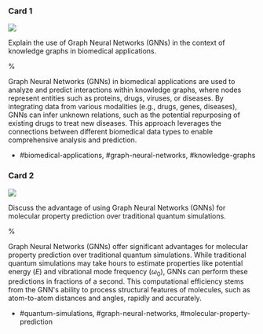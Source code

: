 ### Card 1

![](https://cdn.mathpix.com/cropped/2024_05_28_ca03d7ceb8a980af3061g-1.jpg?height=470&width=888&top_left_y=409&top_left_x=1069)

Explain the use of Graph Neural Networks (GNNs) in the context of knowledge graphs in biomedical applications.

%

Graph Neural Networks (GNNs) in biomedical applications are used to analyze and predict interactions within knowledge graphs, where nodes represent entities such as proteins, drugs, viruses, or diseases. By integrating data from various modalities (e.g., drugs, genes, diseases), GNNs can infer unknown relations, such as the potential repurposing of existing drugs to treat new diseases. This approach leverages the connections between different biomedical data types to enable comprehensive analysis and prediction.

- #biomedical-applications, #graph-neural-networks, #knowledge-graphs

### Card 2

![](https://cdn.mathpix.com/cropped/2024_05_28_ca03d7ceb8a980af3061g-1.jpg?height=470&width=888&top_left_y=409&top_left_x=1069)

Discuss the advantage of using Graph Neural Networks (GNNs) for molecular property prediction over traditional quantum simulations.

%

Graph Neural Networks (GNNs) offer significant advantages for molecular property prediction over traditional quantum simulations. While traditional quantum simulations may take hours to estimate properties like potential energy ($E$) and vibrational mode frequency ($\omega_0$), GNNs can perform these predictions in fractions of a second. This computational efficiency stems from the GNN's ability to process structural features of molecules, such as atom-to-atom distances and angles, rapidly and accurately.

- #quantum-simulations, #graph-neural-networks, #molecular-property-prediction